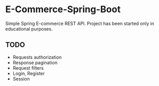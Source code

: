 # E-Commerce-Spring-Boot
Simple Spring E-commerce REST API. Project has been started only in educational purposes.

## TODO
- Requests authorization
- Response pagination
- Request filters
- Login, Register
- Session
